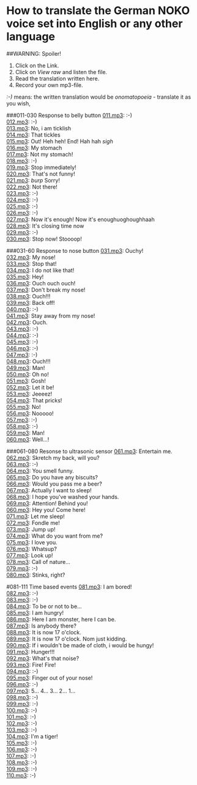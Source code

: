 # How to translate the German NOKO voice set into English or any other language
##WARNING: Spoiler! 

1. Click on the Link.  
2. Click on *View raw* and listen the file.
3. Read the translation written here. 
4. Record your own mp3-file.

*:-)* means: the written translation would be *onomatopoeia* - translate it as you wish,

###011-030 Response to belly button
[011.mp3](https://github.com/NikolaiRadke/NOKO/blob/master/mp3/11.mp3): :-)  
[012.mp3](https://github.com/NikolaiRadke/NOKO/blob/master/mp3/12.mp3): :-)  
[013.mp3](https://github.com/NikolaiRadke/NOKO/blob/master/mp3/13.mp3): No, i am ticklish  
[014.mp3](https://github.com/NikolaiRadke/NOKO/blob/master/mp3/14.mp3): That tickles  
[015.mp3](https://github.com/NikolaiRadke/NOKO/blob/master/mp3/15.mp3): Out! Heh heh! End! Hah hah *sigh*  
[016.mp3](https://github.com/NikolaiRadke/NOKO/blob/master/mp3/16.mp3): My stomach  
[017.mp3](https://github.com/NikolaiRadke/NOKO/blob/master/mp3/17.mp3): Not my stomach!   
[018.mp3](https://github.com/NikolaiRadke/NOKO/blob/master/mp3/18.mp3): :-)  
[019.mp3](https://github.com/NikolaiRadke/NOKO/blob/master/mp3/19.mp3): Stop immediately!  
[020.mp3](https://github.com/NikolaiRadke/NOKO/blob/master/mp3/20.mp3): That's not funny!   
[021.mp3](https://github.com/NikolaiRadke/NOKO/blob/master/mp3/21.mp3): *burp* Sorry!  
[022.mp3](https://github.com/NikolaiRadke/NOKO/blob/master/mp3/22.mp3): Not there!  
[023.mp3](https://github.com/NikolaiRadke/NOKO/blob/master/mp3/23.mp3): :-)  
[024.mp3](https://github.com/NikolaiRadke/NOKO/blob/master/mp3/24.mp3): :-)  
[025.mp3](https://github.com/NikolaiRadke/NOKO/blob/master/mp3/25.mp3): :-)  
[026.mp3](https://github.com/NikolaiRadke/NOKO/blob/master/mp3/26.mp3): :-)  
[027.mp3](https://github.com/NikolaiRadke/NOKO/blob/master/mp3/27.mp3): Now it's enough! Now it's enoughuoghoughhaah   
[028.mp3](https://github.com/NikolaiRadke/NOKO/blob/master/mp3/28.mp3): It's closing time now  
[029.mp3](https://github.com/NikolaiRadke/NOKO/blob/master/mp3/29.mp3): :-)  
[030.mp3](https://github.com/NikolaiRadke/NOKO/blob/master/mp3/30.mp3): Stop now! Stoooop!  

###031-60 Response to nose button
[031.mp3](https://github.com/NikolaiRadke/NOKO/blob/master/mp3/31.mp3): Ouchy!  
[032.mp3](https://github.com/NikolaiRadke/NOKO/blob/master/mp3/32.mp3): My nose!  
[033.mp3](https://github.com/NikolaiRadke/NOKO/blob/master/mp3/33.mp3): Stop that!  
[034.mp3](https://github.com/NikolaiRadke/NOKO/blob/master/mp3/34.mp3): I do not like that!  
[035.mp3](https://github.com/NikolaiRadke/NOKO/blob/master/mp3/35.mp3): Hey!  
[036.mp3](https://github.com/NikolaiRadke/NOKO/blob/master/mp3/36.mp3): Ouch ouch ouch!  
[037.mp3](https://github.com/NikolaiRadke/NOKO/blob/master/mp3/37.mp3): Don't break my nose!  
[038.mp3](https://github.com/NikolaiRadke/NOKO/blob/master/mp3/38.mp3): Ouch!!!  
[039.mp3](https://github.com/NikolaiRadke/NOKO/blob/master/mp3/39.mp3): Back off!  
[040.mp3](https://github.com/NikolaiRadke/NOKO/blob/master/mp3/40.mp3): :-)  
[041.mp3](https://github.com/NikolaiRadke/NOKO/blob/master/mp3/41.mp3): Stay away from my nose!  
[042.mp3](https://github.com/NikolaiRadke/NOKO/blob/master/mp3/42.mp3): Ouch.  
[043.mp3](https://github.com/NikolaiRadke/NOKO/blob/master/mp3/43.mp3): :-)  
[044.mp3](https://github.com/NikolaiRadke/NOKO/blob/master/mp3/44.mp3): :-)  
[045.mp3](https://github.com/NikolaiRadke/NOKO/blob/master/mp3/45.mp3): :-)  
[046.mp3](https://github.com/NikolaiRadke/NOKO/blob/master/mp3/46.mp3): :-)  
[047.mp3](https://github.com/NikolaiRadke/NOKO/blob/master/mp3/47.mp3): :-)  
[048.mp3](https://github.com/NikolaiRadke/NOKO/blob/master/mp3/48.mp3): Ouch!!!  
[049.mp3](https://github.com/NikolaiRadke/NOKO/blob/master/mp3/49.mp3): Man!  
[050.mp3](https://github.com/NikolaiRadke/NOKO/blob/master/mp3/50.mp3): Oh no!  
[051.mp3](https://github.com/NikolaiRadke/NOKO/blob/master/mp3/51.mp3): Gosh!  
[052.mp3](https://github.com/NikolaiRadke/NOKO/blob/master/mp3/52.mp3): Let it be!  
[053.mp3](https://github.com/NikolaiRadke/NOKO/blob/master/mp3/53.mp3): Jeeeez!   
[054.mp3](https://github.com/NikolaiRadke/NOKO/blob/master/mp3/54.mp3): That pricks!    
[055.mp3](https://github.com/NikolaiRadke/NOKO/blob/master/mp3/55.mp3): No!  
[056.mp3](https://github.com/NikolaiRadke/NOKO/blob/master/mp3/56.mp3): Nooooo!  
[057.mp3](https://github.com/NikolaiRadke/NOKO/blob/master/mp3/57.mp3): :-)  
[058.mp3](https://github.com/NikolaiRadke/NOKO/blob/master/mp3/58.mp3): :-)  
[059.mp3](https://github.com/NikolaiRadke/NOKO/blob/master/mp3/59.mp3): Man!  
[060.mp3](https://github.com/NikolaiRadke/NOKO/blob/master/mp3/60.mp3): Well...!  

###061-080 Resonse to ultrasonic sensor
[061.mp3](https://github.com/NikolaiRadke/NOKO/blob/master/mp3/61.mp3): Entertain me.  
[062.mp3](https://github.com/NikolaiRadke/NOKO/blob/master/mp3/62.mp3): Skretch my back, will you?   
[063.mp3](https://github.com/NikolaiRadke/NOKO/blob/master/mp3/63.mp3): :-)  
[064.mp3](https://github.com/NikolaiRadke/NOKO/blob/master/mp3/64.mp3): You smell funny.    
[065.mp3](https://github.com/NikolaiRadke/NOKO/blob/master/mp3/65.mp3): Do you have any biscuits?  
[066.mp3](https://github.com/NikolaiRadke/NOKO/blob/master/mp3/66.mp3): Would you pass me a beer?  
[067.mp3](https://github.com/NikolaiRadke/NOKO/blob/master/mp3/67.mp3): Actually I want to sleep!  
[068.mp3](https://github.com/NikolaiRadke/NOKO/blob/master/mp3/68.mp3): I hope you've washed your hands.  
[069.mp3](https://github.com/NikolaiRadke/NOKO/blob/master/mp3/69.mp3): Attention! Behind you!  
[060.mp3](https://github.com/NikolaiRadke/NOKO/blob/master/mp3/70.mp3): Hey you! Come here!   
[071.mp3](https://github.com/NikolaiRadke/NOKO/blob/master/mp3/71.mp3): Let me sleep!  
[072.mp3](https://github.com/NikolaiRadke/NOKO/blob/master/mp3/72.mp3): Fondle me!  
[073.mp3](https://github.com/NikolaiRadke/NOKO/blob/master/mp3/73.mp3): Jump up!   
[074.mp3](https://github.com/NikolaiRadke/NOKO/blob/master/mp3/74.mp3): What do you want from me?  
[075.mp3](https://github.com/NikolaiRadke/NOKO/blob/master/mp3/75.mp3): I love you.  
[076.mp3](https://github.com/NikolaiRadke/NOKO/blob/master/mp3/76.mp3): Whatsup?  
[077.mp3](https://github.com/NikolaiRadke/NOKO/blob/master/mp3/77.mp3): Look up!    
[078.mp3](https://github.com/NikolaiRadke/NOKO/blob/master/mp3/78.mp3): Call of nature...    
[079.mp3](https://github.com/NikolaiRadke/NOKO/blob/master/mp3/79.mp3): :-)    
[080.mp3](https://github.com/NikolaiRadke/NOKO/blob/master/mp3/80.mp3): Stinks, right?  

#081-111 Time based events
[081.mp3](https://github.com/NikolaiRadke/NOKO/blob/master/mp3/81.mp3): I am bored!  
[082.mp3](https://github.com/NikolaiRadke/NOKO/blob/master/mp3/82.mp3): :-)    
[083.mp3](https://github.com/NikolaiRadke/NOKO/blob/master/mp3/83.mp3): :-)  
[084.mp3](https://github.com/NikolaiRadke/NOKO/blob/master/mp3/84.mp3): To be or not to be...    
[085.mp3](https://github.com/NikolaiRadke/NOKO/blob/master/mp3/85.mp3): I am hungry!   
[086.mp3](https://github.com/NikolaiRadke/NOKO/blob/master/mp3/86.mp3): Here I am monster, here I can be.  
[087.mp3](https://github.com/NikolaiRadke/NOKO/blob/master/mp3/87.mp3): Is anybody there?   
[088.mp3](https://github.com/NikolaiRadke/NOKO/blob/master/mp3/88.mp3): It is now 17 o'clock.  
[089.mp3](https://github.com/NikolaiRadke/NOKO/blob/master/mp3/89.mp3): It is now 17 o'clock. Nom just kidding.  
[090.mp3](https://github.com/NikolaiRadke/NOKO/blob/master/mp3/90.mp3): If i wouldn't be made of cloth, i would be hungy!  
[091.mp3](https://github.com/NikolaiRadke/NOKO/blob/master/mp3/91.mp3): Hunger!!!  
[092.mp3](https://github.com/NikolaiRadke/NOKO/blob/master/mp3/92.mp3): What's that noise?    
[093.mp3](https://github.com/NikolaiRadke/NOKO/blob/master/mp3/93.mp3): Fire! Fire!    
[094.mp3](https://github.com/NikolaiRadke/NOKO/blob/master/mp3/94.mp3): :-)  
[095.mp3](https://github.com/NikolaiRadke/NOKO/blob/master/mp3/95.mp3): Finger out of your nose!  
[096.mp3](https://github.com/NikolaiRadke/NOKO/blob/master/mp3/96.mp3): :-)  
[097.mp3](https://github.com/NikolaiRadke/NOKO/blob/master/mp3/97.mp3): 5... 4... 3... 2... 1...  
[098.mp3](https://github.com/NikolaiRadke/NOKO/blob/master/mp3/98.mp3): :-)  
[099.mp3](https://github.com/NikolaiRadke/NOKO/blob/master/mp3/99.mp3): :-)  
[100.mp3](https://github.com/NikolaiRadke/NOKO/blob/master/mp3/100.mp3): :-)   
[101.mp3](https://github.com/NikolaiRadke/NOKO/blob/master/mp3/101.mp3): :-)   
[102.mp3](https://github.com/NikolaiRadke/NOKO/blob/master/mp3/102.mp3): :-)  
[103.mp3](https://github.com/NikolaiRadke/NOKO/blob/master/mp3/103.mp3): :-)   
[104.mp3](https://github.com/NikolaiRadke/NOKO/blob/master/mp3/104.mp3): I'm a tiger!  
[105.mp3](https://github.com/NikolaiRadke/NOKO/blob/master/mp3/105.mp3): :-)    
[106.mp3](https://github.com/NikolaiRadke/NOKO/blob/master/mp3/106.mp3): :-)   
[107.mp3](https://github.com/NikolaiRadke/NOKO/blob/master/mp3/107.mp3): :-)  
[108.mp3](https://github.com/NikolaiRadke/NOKO/blob/master/mp3/108.mp3): :-)  
[109.mp3](https://github.com/NikolaiRadke/NOKO/blob/master/mp3/109.mp3): :-)  
[110.mp3](https://github.com/NikolaiRadke/NOKO/blob/master/mp3/110.mp3): :-)


